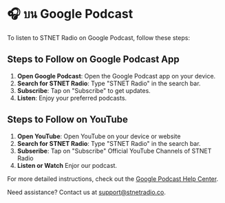 # 🎧 บน Google Podcast

To listen to STNET Radio on Google Podcast, follow these steps:

## Steps to Follow on Google Podcast App

1. **Open Google Podcast**: Open the Google Podcast app on your device.
2. **Search for STNET Radio**: Type "STNET Radio" in the search bar.
3. **Subscribe**: Tap on "Subscribe" to get updates.
4. **Listen**: Enjoy your preferred podcasts.

## Steps to Follow on YouTube

1. **Open YouTube**: Open YouTube on your device or website
2. **Search for STNET Radio**: Type "STNET Radio" in the search bar.
3. **Subseribe**: Tap on "Subscribe" Official YouTube Channels of STNET Radio
4. **Listen or Watch** Enjor our podcast.

For more detailed instructions, check out the [Google Podcast Help Center](https://support.google.com/podcast).

Need assistance? Contact us at [support@stnetradio.co](mailto:support@stnetradio.co).
